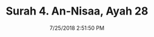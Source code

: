 ---
title       : "Surah 4. An-Nisaa, Ayah 28"
date        : 7/25/2018 2:51:50 PM
draft       : false
type        : "quran"
layout      : "compare"
BookCode    : "CMP"
SurahNumber : "4"
AyahNumber  : "28"
TotalAyah   : "176"
---
